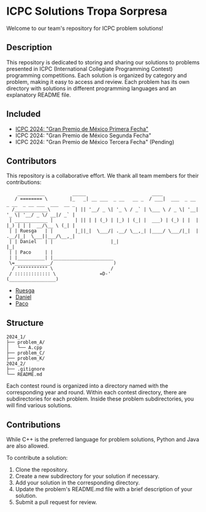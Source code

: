 # ICPC Solutions Tropa Sorpresa

Welcome to our team's repository for ICPC problem solutions!

## Description

This repository is dedicated to storing and sharing our solutions to problems presented in ICPC (International Collegiate Programming Contest) programming competitions. Each solution is organized by category and problem, making it easy to access and review. Each problem has its own directory with solutions in different programming languages and an explanatory README file.

## Included
- [ICPC 2024: "Gran Premio de México Primera Fecha"](https://vjudge.net/contest/628837)
- ICPC 2024: "Gran Premio de México Segunda Fecha"
- ICPC 2024: "Gran Premio de México Tercera Fecha" (Pending)

## Contributors

This repository is a collaborative effort. We thank all team members for their contributions:

```plaintext
    __________          _____                        ____                                       
   / ======== \        |_   _| __ ___  _ __   __ _  / ___|  ___  _ __ _ __  _ __ ___  ___  __ _ 
  /____________\         | || '__/ _ \| '_ \ / _` | \___ \ / _ \| '__| '_ \| '__/ _ \/ __|/ _` |
 | ____________ |        | || | | (_) | |_) | (_| |  ___) | (_) | |  | |_) | | |  __/\__ \ (_| |
 | | Ruesga   | |        |_||_|  \___/| .__/ \__,_| |____/ \___/|_|  | .__/|_|  \___||___/\__,_|
 | | Daniel   | |                     |_|                            |_|                        
 | | Paco     | |
 | |__________| |______________________
 \=_____________/                      )
  / """"""""""" \                     /
 / ::::::::::::: \                =D-'
(_________________)
```

- [Ruesga](https://github.com/ruesga-99)
- [Daniel](https://github.com/DarchoG)
- [Paco](https://github.com/SlippedWace)

## Structure
```plaintext
2024_1/
├── problem_A/
│   └── A.cpp
├── problem_C/
├── problem_K/
2024_2/
├── .gitignore
└── README.md
```

Each contest round is organized into a directory named with the corresponding year and round. Within each contest directory, there are subdirectories for each problem. Inside these problem subdirectories, you will find various solutions.

## Contributions

While C++ is the preferred language for problem solutions, Python and Java are also allowed.

To contribute a solution:

1. Clone the repository.
2. Create a new subdirectory for your solution if necessary.
3. Add your solution in the corresponding directory.
4. Update the problem's README.md file with a brief description of your solution.
5. Submit a pull request for review.
